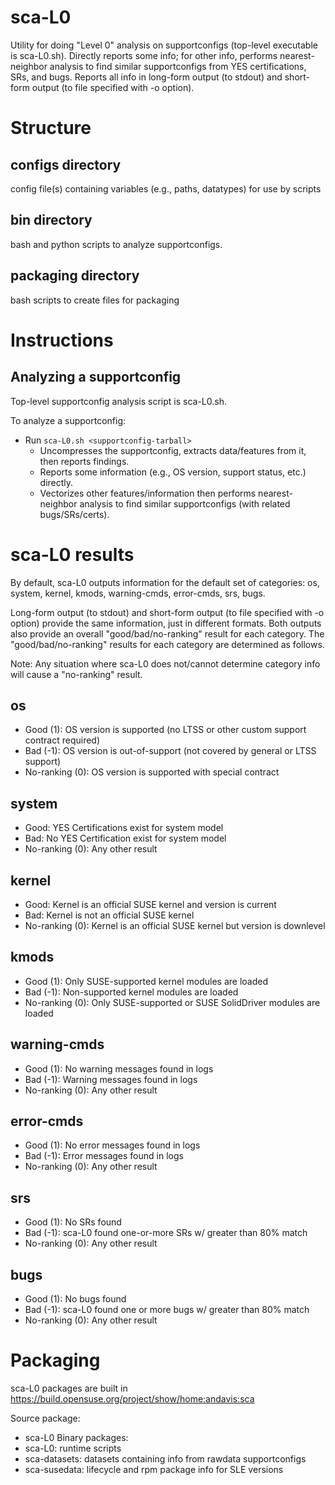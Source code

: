 # sca-L0
Utility for doing "Level 0" analysis on supportconfigs (top-level executable is sca-L0.sh).  Directly reports some info; for other info, performs nearest-neighbor analysis to find similar supportconfigs from YES certifications, SRs, and bugs.  Reports all info in long-form output (to stdout) and short-form output (to file specified with -o option).

# Structure

## configs directory
config file(s) containing variables (e.g., paths, datatypes) for use by scripts

## bin directory
bash and python scripts to analyze supportconfigs.

## packaging directory
bash scripts to create files for packaging

# Instructions

## Analyzing a supportconfig
Top-level supportconfig analysis script is sca-L0.sh.

To analyze a supportconfig:
* Run `sca-L0.sh <supportconfig-tarball>`
  * Uncompresses the supportconfig, extracts data/features from it, then reports findings.
  * Reports some information (e.g., OS version, support status, etc.) directly.
  * Vectorizes other features/information then performs nearest-neighbor analysis to find similar supportconfigs (with related bugs/SRs/certs).

# sca-L0 results
By default, sca-L0 outputs information for the default set of categories: os, system, kernel, kmods, warning-cmds, error-cmds, srs, bugs.

Long-form output (to stdout) and short-form output (to file specified with -o option) provide the same information, just in different formats.  Both outputs also provide an overall "good/bad/no-ranking" result for each category.  The "good/bad/no-ranking" results for each category are determined as follows.

Note: Any situation where sca-L0 does not/cannot determine category info will cause a "no-ranking" result. 

## os
* Good (1):	OS version is supported (no LTSS or other custom support contract required)
* Bad (-1):	OS version is out-of-support (not covered by general or LTSS support)
* No-ranking (0):	OS version is supported with special contract

## system
* Good:		YES Certifications exist for system model
* Bad:		No YES Certification exist for system model
* No-ranking (0):	Any other result

## kernel
* Good:		Kernel is an official SUSE kernel and version is current
* Bad:		Kernel is not an official SUSE kernel
* No-ranking (0):	Kernel is an official SUSE kernel but version is downlevel

## kmods
* Good (1):	Only SUSE-supported kernel modules are loaded
* Bad (-1):	Non-supported kernel modules are loaded
* No-ranking (0):	Only SUSE-supported or SUSE SolidDriver modules are loaded

## warning-cmds
* Good (1):	No warning messages found in logs
* Bad (-1):	Warning messages found in logs
* No-ranking (0):	Any other result	

## error-cmds
* Good (1):	No error messages found in logs
* Bad (-1):	Error messages found in logs
* No-ranking (0):	Any other result

## srs
* Good (1):	No SRs found	
* Bad (-1):	sca-L0 found one-or-more SRs w/ greater than 80% match 
* No-ranking (0):	Any other result

## bugs
* Good (1):	No bugs found
* Bad (-1):	sca-L0 found one or more bugs w/ greater than 80% match
* No-ranking (0):	Any other result

# Packaging
sca-L0 packages are built in https://build.opensuse.org/project/show/home:andavis:sca

Source package:
* sca-L0
Binary packages:
* sca-L0: runtime scripts
* sca-datasets: datasets containing info from rawdata supportconfigs
* sca-susedata: lifecycle and rpm package info for SLE versions
